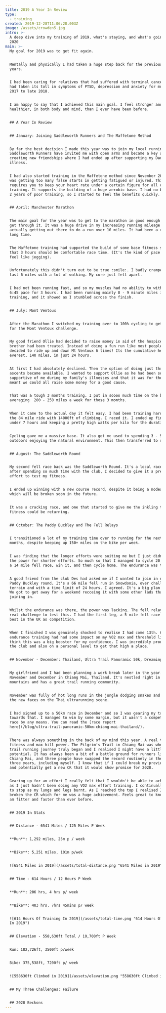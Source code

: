 ```yaml
---
title: 2019 A Year In Review
type:
  - training
created: 2019-12-28T11:06:28.003Z
image: /assets/crowden5.jpg
intro: >-
  A deep dive into my training of 2019, what's staying, and what's going for
  2020
main: >-
  My goal for 2019 was to get fit again.


  Mentally and physically I had taken a huge step back for the previous 2
  years. 


  I had been caring for relatives that had suffered with terminal cancer, and it
  had taken its toll in symptoms of PTSD, depression and anxiety for much of mid
  2017 to late 2018.


  I am happy to say that I achieved this main goal. I feel stronger and
  healthier, in both body and mind, than I ever have been before. 


  ## A Year In Review


  ## January: Joining Saddleworth Runners and The Maffetone Method


  By far the best decision I made this year was to join my local running club.
  Saddleworth Runners have invited me with open arms and became a key source of
  creating new friendships where I had ended up after supporting my Dad with his
  illness.


  I had also started training in the Maffetone method since November 2018 as I
  was getting too many false starts in getting fatigued or injured. Thie method
  requires you to keep your heart rate under a certain figure for all of your
  training. It supports the building of a huge aerobic base. I had no base from
  2 years of poor training, so I started to feel the benefits quickly.


  ## April: Manchester Marathon


  The main goal for the year was to get to the marathon in good enough shape to
  get through it. It was a huge drive in my increasing running mileage and
  actually getting out there to do a run over 10 miles. It had been a really
  long time. 


  The Maffetone training had supported the build of some base fitness so I felt
  that 3 hours should be comfortable race time. (It's the kind of pace I used to
  feel like jogging).


  Unfortunately this didn't turn out to be true :smile:. I badly cramped in the
  last 6 miles with a lot of walking. My core just fell apart. 


  I had not been running fast, and so my muscles had no ability to withstand
  6:45 pace for 3 hours. I had been running mainly 8 - 9 minute miles in
  training, and it showed as I stumbled across the finish.


  ## July: Mont Ventoux


  After the Marathon I switched my training over to 100% cycling to get ready
  for the Mont Ventoux challenge.


  My good friend Ollie had decided to raise money in aid of the hospice where my
  brother had been treated. Instead of doing a fun run like most people, he
  decided to ride up and down Mt Ventoux 6 times! Its the cumulative height of
  everest, 140 miles, in just 24 hours.


  At first I had absolutely declined. Then the option of doing just three
  ascents became available. I wanted to support Ollie as he had been so
  supportive of me during my family's illnesses and that it was for the hospice
  meant we could all raise some money for a good cause.


  That was a tough 3 months training. I put in soooo much time on the bike,
  averaging  200 - 250 miles a week for those 3 months.


  When it came to the actual day it felt easy. I had been training harder than
  the 84 mile ride with 14000ft of climbing. I raced it. I ended up finishing
  under 7 hours and keeping a pretty high watts per kilo for the duration.


  Cycling gave me a massive base. It also got me used to spending 3 - 5 hours
  outdoors enjoying the natural environment. This then transferred to running. 


  ## August: The Saddleworth Round


  My second fell race back was the Saddleworth Round. It's a local race, so
  after spending so much time with the club, I decided to give it a pretty good
  effort to test my fitness.


  I ended up winning with a new course record, despite it being a modest one
  which will be broken soon in the future.


  It was a cracking race, and one that started to give me the inkling that my
  fitness could be returning.


  ## October: The Paddy Buckley and The Fell Relays


  I transitioned a lot of my training time over to running for the next few
  months, despite keeping up 150+ miles on the bike per week.


  I was finding that the longer efforts were suiting me but I just didn't have
  the power for shorter efforts. So much so that I managed to cycle 20 miles to
  a 14 mile fell race, win it, and then cycle home. The endurance was there.


  A good friend from the club Des had asked me if I wanted to join in doing the
  Paddy Buckley round. It's a 66 mile fell run in Snowdonia, over challenging
  terrain and with a time limit of 24 hours. I agreed. It's a big plan for 2020.
  We got to get away for a weekend recceing it with some other lads that will be
  joining in.


  Whilst the endurance was there, the power was lacking. The fell relays were a
  real challenge to test this. I had the first leg, a 5 mile fell race with the
  best in the UK as competition. 


  When I finished I was genuinely shocked to realise I had come 13th. Clearly my
  endurance training had had some impact on my VO2 max and threshold limits. I
  think this was a big booster for my confidence. I was incredibly proud to help
  the club and also on a personal level to get that high a place. 


  ## November - December: Thailand, Ultra Trail Panoramic 50k, Dreaming of FKT's


  My girlfriend and I had been planning a work break later in the year. We spent
  November and December in Chiang Mai, Thailand. It's nestled right in the
  mountains and has a great trail running community. 


  November was fully of hot long runs in the jungle dodging snakes and meeting
  the new faces on the Thai ultrarunning scene. 


  I had signed up to a 50km race in December and so I was gearing my training
  towards that. I managed to win by some margin, but it wasn't a competitive
  race by any means. You can read the [race report
  here](/blog/ultra-trail-panoramic-50km-chiang-mai-thailand/). 


  There was always something in the back of my mind this year. A real test of
  fitness and max hill power. The Pilgrim's Trail in Chiang Mai was where my
  trail running journey truly began and I realised I might have a little bit of
  potential. It has always been a bit of a battle ground for runners living in
  Chiang Mai, and three people have swapped the record routinely in the past
  three years, including myself. I knew that if I could break my previous record
  and potentially get a new CR that it would show promise for 2020. 


  Gearing up for an effort I really felt that I wouldn't be able to achieve it
  as I just hadn't been doing any VO2 max effort training. I continually wanted
  to stop as my lungs and legs burnt. As I reached the top I realised I had
  broken the CR which for me was a huge achievement. Feels great to know that I
  am fitter and faster than ever before.


  ## 2019 In Stats


  ## Distance - 6541 Miles / 125 Miles P Week


  **Run**: 1,292 miles, 25m p / week


  **Bike**: 5,251 miles, 101m p/wek


  ![6541 Miles in 2019](/assets/total-distance.png "6541 Miles in 2019")


  ## Time - 614 Hours / 12 Hours P Week


  **Run**: 206 hrs, 4 hrs p/ week


  **Bike**: 403 hrs, 7hrs 45mins p/ week


  ![614 Hours Of Training In 2019](/assets/total-time.png "614 Hours Of Training
  In 2019")


  ## Elevation - 558,630ft Total / 10,700ft P Week


  Run: 182,726ft, 3500ft p/week


  Bike: 375,538ft, 7200ft p/ week


  ![558630ft Climbed in 2019](/assets/elevation.png "558630ft Climbed in 2019")


  ## My Three Challenges: Failure


  ## 2020 Beckons
---
```


